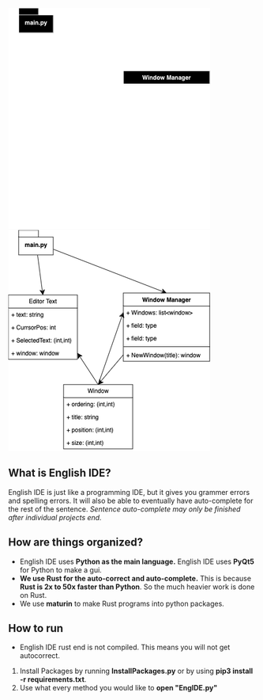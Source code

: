 ![classdiagram](https://raw.githubusercontent.com/jemrules/English-IDE/main/readmeAssets/classdiagram_dark.png#gh-dark-mode-only)
![classdiagram](https://raw.githubusercontent.com/jemrules/English-IDE/main/readmeAssets/classdiagram_light.png#gh-light-mode-only)
## What is English IDE?
English IDE is just like a programming IDE, but it gives you grammer errors and spelling errors. It will also be able to eventually have auto-complete for the rest of the sentence. *Sentence auto-complete may only be finished after individual projects end.*

## How are things organized?
- English IDE uses **Python as the main language.** English IDE uses **PyQt5** for Python to make a gui.
- **We use Rust for the auto-correct and auto-complete.** This is because **Rust is 2x to 50x faster than Python**. So the much heavier work is done on Rust.
- We use **maturin** to make Rust programs into python packages.

## How to run
- English IDE rust end is not compiled. This means you will not get autocorrect.
1. Install Packages by running **InstallPackages.py** or by using **pip3 install -r requirements.txt**.
2. Use what every method you would like to **open "EngIDE.py"**
